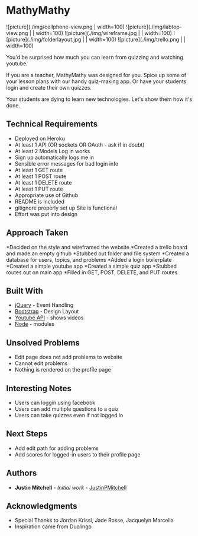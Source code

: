 # MathyMathy

![picture](./img/cellphone-view.png | width=100)
![picture](./img/labtop-view.png | | width=100)
![picture](./img/wireframe.jpg | | width=100)
![picture](./img/folderlayout.jpg | | width=100)
![picture](./img/trello.png | | width=100)

You'd be surprised how much you can learn from quizzing and watching youtube.

If you are a teacher, MathyMathy was designed for you. Spice up some of your lesson plans with our handy quiz-making app. Or have your students login and create their own quizzes.

Your students are dying to learn new technologies. Let's show them how it's done.

## Technical Requirements

- Deployed on Heroku  
- At least 1 API (OR sockets OR OAuth - ask if in doubt)  
- At least 2 Models Log in works  
- Sign up automatically logs me in  
- Sensible error messages for bad login info  
- At least 1 GET route  
- At least 1 POST route 
- At least 1 DELETE route 
- At least 1 PUT route  
- Appropriate use of Github
- README is included  
- gitignore properly set up Site is functional  
- Effort was put into design

## Approach Taken

*Decided on the style and wireframed the website
*Created a trello board and made an empty github
*Stubbed out folder and file system
*Created a database for users, topics, and problems
*Added a login boilerplate
*Created a simple youtube app
*Created a simple quiz app
*Stubbed routes out on main app
*Filled in GET, POST, DELETE, and PUT routes

## Built With

* [jQuery](https://code.jquery.com/jquery-3.2.1.js) - Event Handling
* [Bootstrap](https://getbootstrap.com/) - Design Layout
* [Youtube API](https://developers.google.com/youtube/) - shows videos
* [Node](https://nodejs.org/en/) - modules 

## Unsolved Problems

* Edit page does not add problems to website
* Cannot edit problems
* Nothing is rendered on the profile page

## Interesting Notes

* Users can loggin using facebook
* Users can add multiple questions to a quiz
* Users can take quizzes even if not logged in

## Next Steps

* Add edit path for adding problems
* Add scores for logged-in users to their profile page

## Authors

* **Justin Mitchell** - *Initial work* - [JustinPMitchell](https://github.com/JustinPMitchell)

## Acknowledgments

* Special Thanks to Jordan Krissi, Jade Rosse, Jacquelyn Marcella
* Inspiration came from Duolingo